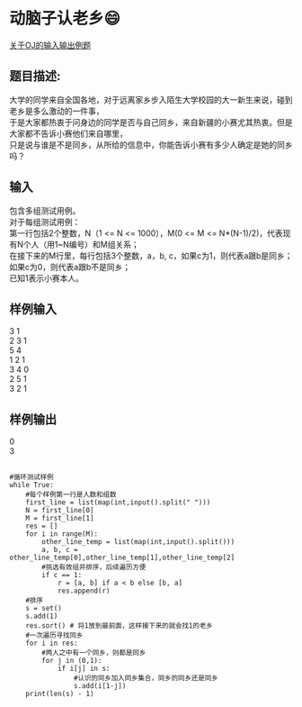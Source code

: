 # 动脑子认老乡:smile:

[关于OJ的输入输出例题](https://exercise.acmcoder.com/online/online_judge_ques?ques_id=9579&konwledgeId=137&opencustomeinput=true)

## 题目描述:								
大学的同学来自全国各地，对于远离家乡步入陌生大学校园的大一新生来说，碰到老乡是多么激动的一件事，\
于是大家都热衷于问身边的同学是否与自己同乡，来自新疆的小赛尤其热衷。但是大家都不告诉小赛他们来自哪里，\
只是说与谁是不是同乡，从所给的信息中，你能告诉小赛有多少人确定是她的同乡吗？

## 输入
包含多组测试用例。\
对于每组测试用例：\
第一行包括2个整数，N（1 <= N <= 1000），M(0 <= M <= N*(N-1)/2)，代表现有N个人（用1~N编号）和M组关系；\
在接下来的M行里，每行包括3个整数，a，b, c，如果c为1，则代表a跟b是同乡；如果c为0，则代表a跟b不是同乡；\
已知1表示小赛本人。

## 样例输入
3 1\
2 3 1\
5 4\
1 2 1\
3 4 0\
2 5 1\
3 2 1

## 样例输出
0\
3

```

#循环测试样例
while True:
	#每个样例第一行是人数和组数
    first_line = list(map(int,input().split(" ")))
    N = first_line[0]
    M = first_line[1]
    res = []
    for i in range(M):
        other_line_temp = list(map(int,input().split()))
        a, b, c = other_line_temp[0],other_line_temp[1],other_line_temp[2]
        #挑选有效组并排序，后续遍历方便
        if c == 1:
            r = [a, b] if a < b else [b, a]
            res.append(r)
	#排序
    s = set()
    s.add(1)
    res.sort() # 将1放到最前面，这样接下来的就会找1的老乡
	#一次遍历寻找同乡
    for i in res:
    	#两人之中有一个同乡，则都是同乡
        for j in (0,1):
            if i[j] in s:
            	#认识的同乡加入同乡集合，同乡的同乡还是同乡
                s.add(i[1-j])
    print(len(s) - 1)
```
